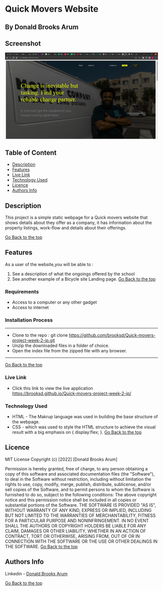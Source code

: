 # Quick Movers Website
 ## By Donald Brooks Arum
## Screenshot
 ![image](./assets/images/hero-1.png)
 ## Table of Content
 - [Description](#description)
 - [Features](#features)
 - [Live Link](#Live-Link)
 - [Technology  Used](#technology-Used)
 - [Licence](#licence)
 - [Authors Info](#Authors-Info)

 ## Description
 <p>This project is a simple static webpage for a Quick movers website that shows details about they offer as a company, it has information about the property listings, work-flow and details about their offerings.</p>
 
 [Go Back to the top](#Quick-Movers-Website)

 ## Features
As a user of the website,you will be able to :
1. See a description of what the ongoings offered by the school
2. See another example of a Bicycle site Landing page.
[Go Back to the top](#Quick-Movers-Website)

 ###  Requirements
 * Access to  a computer or any other gadget
 * Access to internet
 ### Installation Process
 ****
* Clone to the repo : git clone https://github.com/brooksd/Quick-movers-project-week-2-ip.git
* Unzip the downloaded files in a folder of choice.
* Open the index file from the zipped file with any browser.
 ****
[Go Back to the top](#Quick-Movers-Website)

### Live Link
- Click this link to view the live application https://brooksd.github.io/Quick-movers-project-week-2-ip/ 

### Technology  Used
* HTML - The Makrup language was used in building the base structure of the webpage.
* CSS - which was used to style the HTML structure to achieve the visual result with a big emphasis on { display:flex; }.
[Go Back to the top](#Quick-Movers-Website)

## Licence
MIT License
Copyright (c) [2022] [Donald Brooks Arum]

Permission is hereby granted, free of charge, to any person obtaining a copy
of this software and associated documentation files (the "Software"), to deal
in the Software without restriction, including without limitation the rights
to use, copy, modify, merge, publish, distribute, sublicense, and/or sell
copies of the Software, and to permit persons to whom the Software is
furnished to do so, subject to the following conditions:
The above copyright notice and this permission notice shall be included in all
copies or substantial portions of the Software.
THE SOFTWARE IS PROVIDED "AS IS", WITHOUT WARRANTY OF ANY KIND, EXPRESS OR
IMPLIED, INCLUDING BUT NOT LIMITED TO THE WARRANTIES OF MERCHANTABILITY,
FITNESS FOR A PARTICULAR PURPOSE AND NONINFRINGEMENT. IN NO EVENT SHALL THE
AUTHORS OR COPYRIGHT HOLDERS BE LIABLE FOR ANY CLAIM, DAMAGES OR OTHER
LIABILITY, WHETHER IN AN ACTION OF CONTRACT, TORT OR OTHERWISE, ARISING FROM,
OUT OF OR IN CONNECTION WITH THE SOFTWARE OR THE USE OR OTHER DEALINGS IN THE
SOFTWARE.
[Go Back to the top](#Quick-Movers-Website)
## Authors Info
Linkedin - [Donald Brooks Arum](https://ke.linkedin.com/in/donald-brooks-91574a188)
   
[Go Back to the top](#Quick-Movers-Website)
